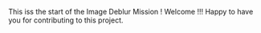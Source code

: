 This iss the start of the Image Deblur Mission !
Welcome !!!
Happy to have you for contributing to this project.
